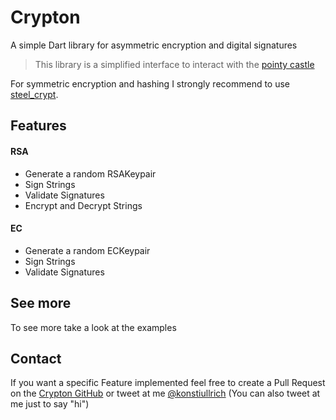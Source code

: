 # Crypton
A simple Dart library for asymmetric encryption and digital signatures

> This library is a simplified interface to interact with the [pointy castle](https://pub.dev/packages/pointycastle)

For symmetric encryption and hashing I strongly recommend to use [steel_crypt](https://pub.dev/packages/steel_crypt). 

## Features
#### RSA
- Generate a random RSAKeypair
- Sign Strings
- Validate Signatures
- Encrypt and Decrypt Strings

#### EC
- Generate a random ECKeypair
- Sign Strings
- Validate Signatures

## See more
To see more take a look at the examples

## Contact
If you want a specific Feature implemented feel free to 
create a Pull Request on the [Crypton GitHub](https://github.com/konstantinullrich/crypton)
 or tweet at me [@konstiullrich](https://twitter.com/konstiullrich) (You can also tweet at me just to say "hi")
